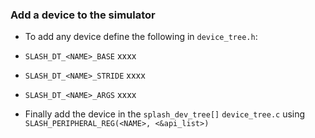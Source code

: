 ### Add a device to the simulator

 * To add any device define the following in `device_tree.h`:
 * `SLASH_DT_<NAME>_BASE`  xxxx
 * `SLASH_DT_<NAME>_STRIDE`  xxxx
 * `SLASH_DT_<NAME>_ARGS`  xxxx

 * Finally add the device in the `splash_dev_tree[]` `device_tree.c` using `SLASH_PERIPHERAL_REG(<NAME>, <&api_list>)`
